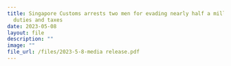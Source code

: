 ```yaml
---
title: Singapore Customs arrests two men for evading nearly half a million in
  duties and taxes
date: 2023-05-08
layout: file
description: ""
image: ""
file_url: /files/2023-5-8-media release.pdf
---
```

